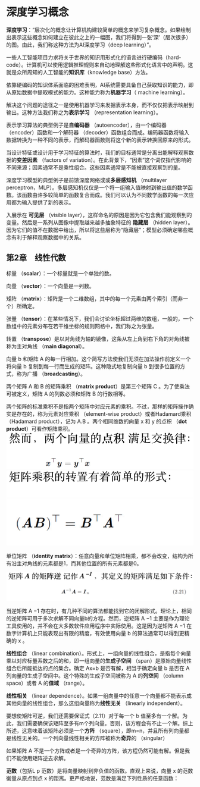 # 深度学习概念

**深度学习**：“层次化的概念让计算机构建较简单的概念来学习复杂概念。如果绘制出表示这些概念如何建立在彼此之上的一幅图，我们将得到一张‘深’（层次很多）的图。由此，我们称这种方法为AI深度学习（deep learning）”。

一些人工智能项目力求将关于世界的知识用形式化的语言进行硬编码（hard-code）。计算机可以使用逻辑推理规则来自动地理解这些形式化语言中的声明。这就是众所周知的人工智能的**知识库**（knowledge base）方法。

依靠硬编码的知识体系面临的困难表明，AI系统需要具备自己获取知识的能力，即从原始数据中提取模式的能力。这种能力称为**机器学习**（ machine learning）。

解决这个问题的途径之一是使用机器学习来发掘表示本身，而不仅仅把表示映射到输出。这种方法我们称之为**表示学习** （representation learning）。

表示学习算法的典型例子是**自编码器** （autoencoder），由一个编码器 （encoder）函数和一个解码器 （decoder）函数组合而成。编码器函数将输入数据转换为一种不同的表示，而解码器函数则将这个新的表示转换回原来的形式。

当设计特征或设计用于学习特征的算法时，我们的目标通常是分离出能解释观察数据的**变差因素** （factors of variation）。在此背景下，“因素”这个词仅指代影响的不同来源；因素通常不是乘性组合。这些因素通常是不能被直接观察到的量。

深度学习模型的典型例子是前馈深度网络或或**多层感知机** （multilayer perceptron，MLP）。多层感知机仅仅是一个将一组输入值映射到输出值的数学函数。该函数由许多较简单的函数复合而成。我们可以认为不同数学函数的每一次应用都为输入提供了新的表示。

入展示在 **可见层** （visible layer），这样命名的原因是因为它包含我们能观察到的变量。然后是一系列从图像中提取越来越多抽象特征的 **隐藏层** （hidden layer）。因为它们的值不在数据中给出，所以将这些层称为“隐藏层”；模型必须确定哪些概念有利于解释观察数据中的关系。

## 第2章　线性代数

标量 （**scalar**）：一个标量就是一个单独的数。

向量 （**vector**）：一个向量是一列数。

矩阵 （**matrix**）：矩阵是一个二维数组，其中的每一个元素由两个索引（而非一个）所确定。

张量 （**tensor**）：在某些情况下，我们会讨论坐标超过两维的数组，一般的，一个数组中的元素分布在若干维坐标的规则网格中，我们称之为张量。

转置 （**transpose**）是以对角线为轴的镜像，这条从左上角到右下角的对角线被称为主对角线 （**main diagonal**）。


向量 b 和矩阵 A 的每一行相加。这个简写方法使我们无须在加法操作前定义一个将向量 b 复制到每一行而生成的矩阵。这种隐式地复制向量 b 到很多位置的方式，称为广播 （**broadcasting**）。

两个矩阵 A 和 B 的矩阵乘积 （**matrix product**）是第三个矩阵 C 。为了使乘法可被定义，矩阵 A 的列数必须和矩阵 B 的行数相等。

两个矩阵的标准乘积不是指两个矩阵中对应元素的乘积。不过，那样的矩阵操作确实是存在的，称为元素对应乘积 （element-wise product）或者Hadamard乘积 （Hadamard product），记为 A.B 。两个相同维数的向量 x 和 y 的点积 （**dot product**）可看作矩阵乘积。
![屏幕快照 2017-10-04 10.47.25](media/15070815670803/%E5%B1%8F%E5%B9%95%E5%BF%AB%E7%85%A7%202017-10-04%2010.47.25.png)
![屏幕快照 2017-10-04 10.47.31](media/15070815670803/%E5%B1%8F%E5%B9%95%E5%BF%AB%E7%85%A7%202017-10-04%2010.47.31.png)
![屏幕快照 2017-10-04 10.47.36](media/15070815670803/%E5%B1%8F%E5%B9%95%E5%BF%AB%E7%85%A7%202017-10-04%2010.47.36.png)

单位矩阵 （**identity matrix**）：任意向量和单位矩阵相乘，都不会改变，结构为所有沿主对角线的元素都是1，而其他位置的所有元素都是0。

![屏幕快照 2017-10-04 10.51.10](media/15070815670803/%E5%B1%8F%E5%B9%95%E5%BF%AB%E7%85%A7%202017-10-04%2010.51.10.png)


当逆矩阵 A −1 存在时，有几种不同的算法都能找到它的闭解形式。理论上，相同的逆矩阵可用于多次求解不同向量b的方程。然而，逆矩阵 A −1 主要是作为理论工具使用的，并不会在大多数软件应用程序中实际使用。这是因为逆矩阵 A −1 在数字计算机上只能表现出有限的精度，有效使用向量 b 的算法通常可以得到更精确的 x 。


**线性组合** （linear combination）。形式上，一组向量的线性组合，是指每个向量乘以对应标量系数之后的和，即一组向量的**生成子空间** （span）是原始向量线性组合后所能抵达的点的集合。确定 Ax=b 是否有解，相当于确定向量 b 是否在 A 列向量的生成子空间中。这个特殊的生成子空间被称为 A 的**列空间** （column space）或者 A 的**值域** （range）。

**线性相关** （linear dependence）。如果一组向量中的任意一个向量都不能表示成其他向量的线性组合，那么这组向量称为**线性无关** （linearly independent）。

要想使矩阵可逆，我们还需要保证式（2.11）对于每一个 b 值至多有一个解。为此，我们需要确保该矩阵至多有m个列向量。否则，该方程会有不止一个解。综上所述，这意味着该矩阵必须是一个**方阵** （square），即m=n，并且所有列向量都是线性无关的。一个列向量线性相关的方阵被称为**奇异**的 （singular）

如果矩阵 A 不是一个方阵或者是一个奇异的方阵，该方程仍然可能有解。但是我们不能使用矩阵逆去求解。


**范数**（包括L p 范数）是将向量映射到非负值的函数。直观上来说，向量 x 的范数衡量从原点到点 x 的距离。更严格地说，范数是满足下列性质的任意函数：




















































































































